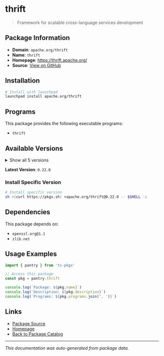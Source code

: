 # thrift

> Framework for scalable cross-language services development

## Package Information

- **Domain**: `apache.org/thrift`
- **Name**: `thrift`
- **Homepage**: https://thrift.apache.org/
- **Source**: [View on GitHub](https://github.com/pkgxdev/pantry/tree/main/projects/apache.org/thrift/package.yml)

## Installation

```bash
# Install with launchpad
launchpad install apache.org/thrift
```

## Programs

This package provides the following executable programs:

- `thrift`

## Available Versions

<details>
<summary>Show all 5 versions</summary>

- `0.22.0`, `0.21.0`, `0.20.0`, `0.19.0`, `0.18.1`

</details>

**Latest Version**: `0.22.0`

### Install Specific Version

```bash
# Install specific version
sh <(curl https://pkgx.sh) +apache.org/thrift@0.22.0 -- $SHELL -i
```

## Dependencies

This package depends on:

- `openssl.org@1.1`
- `zlib.net`

## Usage Examples

```typescript
import { pantry } from 'ts-pkgx'

// Access this package
const pkg = pantry.thrift

console.log(`Package: ${pkg.name}`)
console.log(`Description: ${pkg.description}`)
console.log(`Programs: ${pkg.programs.join(', ')}`)
```

## Links

- [Package Source](https://github.com/pkgxdev/pantry/tree/main/projects/apache.org/thrift/package.yml)
- [Homepage](https://thrift.apache.org/)
- [Back to Package Catalog](../../../package-catalog.md)

---

*This documentation was auto-generated from package data.*

